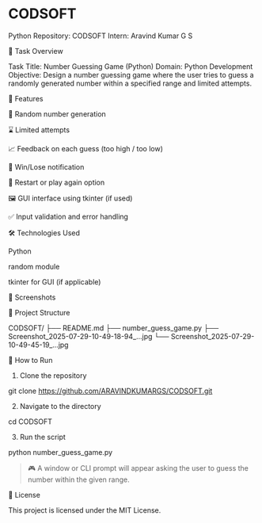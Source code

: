 # CODSOFT
Python
Repository: CODSOFT
Intern: Aravind Kumar G S

📌 Task Overview

Task Title: Number Guessing Game (Python)
Domain: Python Development
Objective:
Design a number guessing game where the user tries to guess a randomly generated number within a specified range and limited attempts.

🎯 Features

🔢 Random number generation

⌛ Limited attempts

📈 Feedback on each guess (too high / too low)

🥳 Win/Lose notification

🔁 Restart or play again option

🖼️ GUI interface using tkinter (if used)

✅ Input validation and error handling


🛠️ Technologies Used

Python

random module

tkinter for GUI (if applicable)


📸 Screenshots




📂 Project Structure

CODSOFT/
├── README.md
├── number_guess_game.py
├── Screenshot_2025-07-29-10-49-18-94_...jpg
└── Screenshot_2025-07-29-10-49-45-19_...jpg

🚀 How to Run

1. Clone the repository

git clone https://github.com/ARAVINDKUMARGS/CODSOFT.git


2. Navigate to the directory

cd CODSOFT


3. Run the script

python number_guess_game.py



> 🎮 A window or CLI prompt will appear asking the user to guess the number within the given range.



📃 License

This project is licensed under the MIT License.
